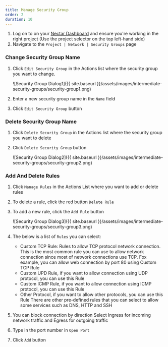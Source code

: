 ```yaml
---
title: Manage Security Group
order: 2
duration: 10
---
```


1. Log on to on your [Nectar Dashboard](https://dashboard.rc.nectar.org.au) and ensure you're working in the right project (Use the project selector on the top left-hand side)
2. Navigate to the `Project | Network | Security Groups` page

### Change Security Group Name

1. Click `Edit Security Group` in the Actions list where the security group you want to change.

    ![Security Group Dialog1]({{ site.baseurl }}/assets/images/intermediate-security-groups/security-group1.png)

2. Enter a new security group name in the `Name` field
3. Click `Edit Security Group` button

### Delete Security Group Name

1. Click `Delete Security Group` in the Actions list where the security group you want to delete
2. Click `Delete Security Group` button

    ![Security Group Dialog2]({{ site.baseurl }}/assets/images/intermediate-security-groups/security-group2.png)


### Add And Delete Rules

1. Click `Manage Rules` in the Actions List where you want to add or delete rules
2. To delete a rule, click the red button `Delete Rule`
3. To add a new rule, click the `Add Rule` button

    ![Security Group Dialog3]({{ site.baseurl }}/assets/images/intermediate-security-groups/security-group3.png)

4. The below is a list of `Rules` you can select:
    -  Custom TCP Rule: Rules to allow TCP protocol network connection. This is the most common rule you can use to allow network connection since most of network connections use TCP. Fox example, you can allow web connection by port 80 using Custom TCP Rule
    - Custom UPD Rule, if you want to allow connection using UDP protocol, you can use this Rule
    - Custom ICMP Rule, if you want to allow connection using ICMP protocol, you can use this Rule
    - Other Protocol, if you want to allow other protocols, you can use this Rule
    There are other pre-defined rules that you can select to allow some services such as DNS, HTTP and SSH
5. You can block connection by direction Select Ingress for incoming network traffic and Egress for outgoing traffic
6. Type in the port number in `Open Port`
7. Click `Add` button